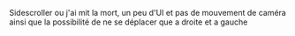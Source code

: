 Sidescroller ou j'ai mit la mort, un peu d'UI et pas de mouvement de caméra ainsi que la possibilité de ne se déplacer que a droite et a gauche
